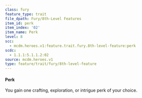 ```yaml
---
class: fury
feature_type: trait
file_dpath: Fury/8th-Level Features
item_id: perk
item_index: '02'
item_name: Perk
level: 8
scc:
  - mcdm.heroes.v1:feature.trait.fury.8th-level-feature:perk
scdc:
  - 1.1.1:5.1.1.2:02
source: mcdm.heroes.v1
type: feature/trait/fury/8th-level-feature
---
```


#### Perk

You gain one crafting, exploration, or intrigue perk of your choice.
